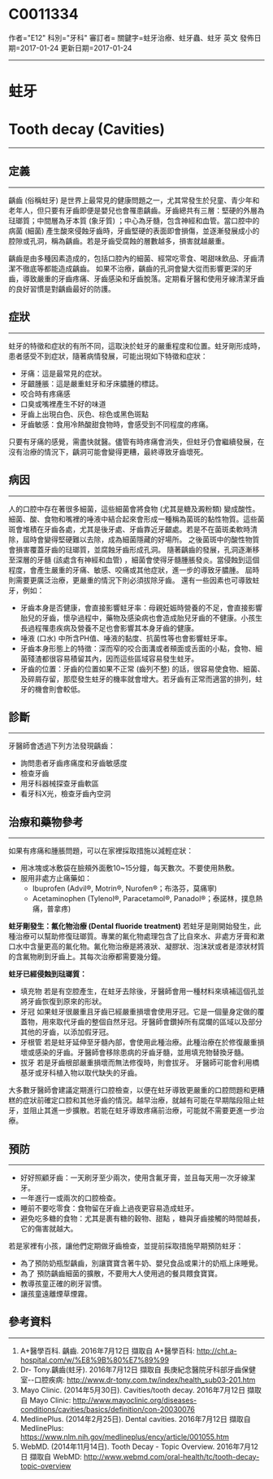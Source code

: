 # C0011334
作者="E12"
科別="牙科"
審訂者=
關鍵字=蛀牙治療、蛀牙蟲、蛀牙 英文
發佈日期=2017-01-24
更新日期=2017-01-24

----------
# 蛀牙
# Tooth decay (Cavities)
----------
## 定義
----------

齲齒 (俗稱蛀牙) 是世界上最常見的健康問題之一，尤其常發生於兒童、青少年和老年人，但只要有牙齒即便是嬰兒也會罹患齲齒。牙齒總共有三層：堅硬的外層為琺瑯質；中間層為牙本質 (象牙質) ；中心為牙髓，包含神經和血管。當口腔中的病菌 (細菌) 產生酸來侵蝕牙齒時，牙齒堅硬的表面即會損傷，並逐漸發展成小的腔隙或孔洞，稱為齲齒。若是牙齒受腐蝕的層數越多，損害就越嚴重。

齲齒是由多種因素造成的，包括口腔內的細菌、經常吃零食、喝甜味飲品、牙齒清潔不徹底等都能造成齲齒。 如果不治療，齲齒的孔洞會變大從而影響更深的牙齒，導致嚴重的牙齒疼痛、牙齒感染和牙齒脫落。定期看牙醫和使用牙線清潔牙齒的良好習慣是對齲齒最好的防護。

## 症狀
----------

蛀牙的特徵和症狀的有所不同，這取決於蛀牙的嚴重程度和位置。蛀牙剛形成時，患者感受不到症狀，隨著病情發展，可能出現如下特徵和症狀：

- 牙痛：這是最常見的症狀。
- 牙齦腫脹：這是嚴重蛀牙和牙床膿腫的標誌。
- 咬合時有疼痛感
- 口臭或嘴裡產生不好的味道
- 牙齒上出現白色、灰色、棕色或黑色斑點
- 牙齒敏感：食用冷熱酸甜食物時，會感受到不同程度的疼痛。

只要有牙痛的感覺，需盡快就醫。儘管有時疼痛會消失，但蛀牙仍會繼續發展，在沒有治療的情況下，齲洞可能會變得更糟，最終導致牙齒壞死。

## 病因
----------

人的口腔中存在著很多細菌，這些細菌會將食物 (尤其是糖及澱粉類) 變成酸性。細菌、酸、食物和嘴裡的唾液中結合起來會形成一種稱為菌斑的黏性物質。這些菌斑會堆積在牙齒各處，尤其是後牙處、牙齒靠近牙齦處。若是不在菌斑柔軟時清除，屆時會變得堅硬難以去除，成為細菌隱藏的好場所。
之後菌斑中的酸性物質會損害覆蓋牙齒的琺瑯質，並腐蝕牙齒形成孔洞。 隨著齲齒的發展，孔洞逐漸移至深層的牙髓 (該處含有神經和血管) ，細菌會使得牙髓腫脹發炎。當侵蝕到這個程度，會產生嚴重的牙痛、敏感、咬痛或其他症狀，進一步的導致牙膿腫。 屆時則需要更廣泛治療，更嚴重的情況下則必須拔除牙齒。
還有一些因素也可導致蛀牙，例如：

- 牙齒本身是否健康，會直接影響蛀牙率：母親妊娠時營養的不足，會直接影響胎兒的牙齒，懷孕過程中，藥物及感染病也會造成胎兒牙齒的不健康。小孩生長過程罹患疾病及營養不足也會影響其本身牙齒的健康。
- 唾液 (口水) 中所含PH值、唾液的黏度、抗菌性等也會影響蛀牙率。
- 牙齒本身形態上的特徵：深而窄的咬合面溝或者頰面或舌面的小點，食物、細菌殘渣都很容易積留其內，因而這些區域容易發生蛀牙。
- 牙齒的位置：牙齒的位置如果不正常 (齒列不整) 的話，很容易使食物、細菌、及碎屑存留，那麼發生蛀牙的機率就會增大。若牙齒有正常而適當的排列，蛀牙的機會則會較低。
## 診斷
----------

牙醫師會透過下列方法發現齲齒：

- 詢問患者牙齒疼痛度和牙齒敏感度
- 檢查牙齒
- 用牙科器械探查牙齒軟區
- 看牙科X光，檢查牙齒內空洞
## 治療和藥物參考
----------

如果有疼痛和腫脹問題，可以在家裡採取措施以減輕症狀：

- 用冰塊或冰敷袋在臉頰外面敷10~15分鐘，每天數次。不要使用熱敷。
- 服用非處方止痛藥如：
  - Ibuprofen (Advil®, Motrin®, Nurofen®；布洛芬，莫痛寧)
  - Acetaminophen (Tylenol®, Paracetamol®, Panadol®；泰諾林，撲息熱痛，普拿疼)

**蛀牙剛發生：氟化物治療 (Dental fluoride treatment)**
若蛀牙是剛開始發生，此種治療可以幫助修復琺瑯質。專業的氟化物處理包含了比自來水、非處方牙膏和漱口水中含量更高的氟化物。氟化物治療是將液狀、凝膠狀、泡沫狀或者是漆狀材質的含氟物刷到牙齒上。其每次治療都需要幾分鐘。

**蛀牙已經侵蝕到琺瑯質：**

- 填充物
  若是有空腔產生，在蛀牙去除後，牙醫師會用一種材料來填補這個孔並將牙齒恢復到原來的形狀。
- 牙冠
  如果蛀牙很嚴重且牙齒已經嚴重損壞會使用牙冠。它是一個量身定做的覆蓋物，用來取代牙齒的整個自然牙冠。牙醫師會鑽掉所有腐爛的區域以及部分其他的牙齒，以添加假牙冠。
- 牙根管
  若是蛀牙延伸至牙髓內部，會使用此種治療。此種治療在於修復嚴重損壞或感染的牙齒。牙醫師會移除患病的牙齒牙髓，並用填充物替換牙髓。
- 拔牙
  若是牙齒根部嚴重損壞而無法修復時，則會拔牙。 牙醫師可能會利用橋基牙或牙科植入物以取代缺失的牙齒。

大多數牙醫師會建議定期進行口腔檢查，以便在蛀牙導致更嚴重的口腔問題和更糟糕的症狀前確定口腔和其他牙齒的情況。越早治療，就越有可能在早期階段阻止蛀牙，並阻止其進一步擴散。若能在蛀牙導致疼痛前治療，可能就不需要更進一步治療。

## 預防
----------
- 好好照顧牙齒：一天刷牙至少兩次，使用含氟牙膏，並且每天用一次牙線潔牙。
- 一年進行一或兩次的口腔檢查。
- 睡前不要吃零食：食物留在牙齒上過夜更容易造成蛀牙。
- 避免吃多糖的食物：尤其是裹有糖的穀物、甜點 ，糖與牙齒接觸的時間越長，它的傷害就越大。

若是家裡有小孩，讓他們定期做牙齒檢查，並提前採取措施早期預防蛀牙：

- 為了預防奶瓶型齲齒，別讓寶寶含著牛奶、嬰兒食品或果汁的奶瓶上床睡覺。
- 為了 預防齲齒細菌的擴散，不要用大人使用過的餐具餵食寶寶。
- 教導孩童正確的刷牙習慣。
- 讓孩童遠離煙草煙霧。
## 參考資料
----------
1. A+醫學百科. 齲齒. 2016年7月12日 擷取自 A+醫學百科: 
  http://cht.a-hospital.com/w/%E8%9B%80%E7%89%99
2. Dr- Tony.齲齒(蛀牙). 2016年7月12日 擷取自 長庚紀念醫院牙科部牙齒保健室--口腔疾病: http://www.dr-tony.com.tw/index/health_sub03-201.htm
3. Mayo Clinic. (2014年5月30日). Cavities/tooth decay. 2016年7月12日 擷取自 Mayo Clinic: http://www.mayoclinic.org/diseases-conditions/cavities/basics/definition/con-20030076
4. MedlinePlus. (2014年2月25日). Dental cavities. 2016年7月12日 擷取自 MedlinePlus: https://www.nlm.nih.gov/medlineplus/ency/article/001055.htm
5. WebMD. (2014年11月14日). Tooth Decay - Topic Overview. 2016年7月12日 擷取自 WebMD: http://www.webmd.com/oral-health/tc/tooth-decay-topic-overview

